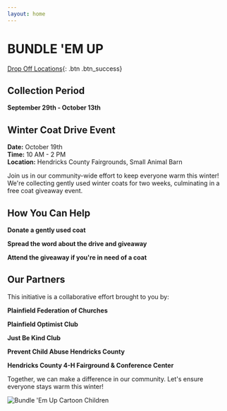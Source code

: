```yaml
---
layout: home
---
```


<div class="main-content">
  <h1>BUNDLE 'EM UP</h1>

  [Drop Off Locations](https://bwaite43.github.io/bundleemup.com//dropoff-locations/){: .btn .btn_success}

  <h2>Collection Period</h2>
  <p><strong>September 29th - October 13th</strong></p>

  <h2>Winter Coat Drive Event</h2>
  <p><strong>Date:</strong> October 19th<br>
  <strong>Time:</strong> 10 AM - 2 PM<br>
  <strong>Location:</strong> Hendricks County Fairgrounds, Small Animal Barn</p>

  <p>Join us in our community-wide effort to keep everyone warm this winter! We're collecting gently used winter coats for two weeks, culminating in a free coat giveaway event.</p>

<h2>How You Can Help</h2>

<p><strong>Donate a gently used coat</strong></p>
<p><strong>Spread the word about the drive and giveaway</strong></p>
<p><strong>Attend the giveaway if you're in need of a coat</strong></p>

<h2>Our Partners</h2>

<p>This initiative is a collaborative effort brought to you by:</p>

<p><strong>Plainfield Federation of Churches</strong></p>
<p><strong>Plainfield Optimist Club</strong></p>
<p><strong>Just Be Kind Club</strong></p>
<p><strong>Prevent Child Abuse Hendricks County</strong></p>
<p><strong>Hendricks County 4-H Fairground & Conference Center</strong></p>

<p>Together, we can make a difference in our community. Let's ensure everyone stays warm this winter!</p>

  <img src="{{ site.baseurl }}/images/beu.png" alt="Bundle 'Em Up Cartoon Children">
</div>
